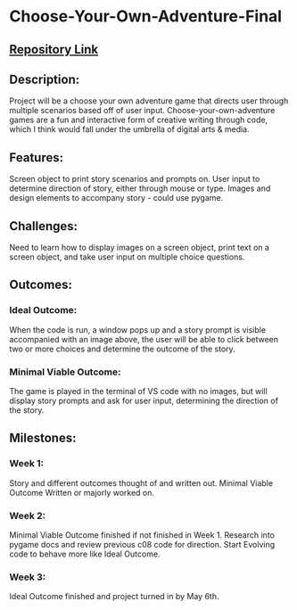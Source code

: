 # Choose-Your-Own-Adventure-Final
## [Repository Link](https://github.com/KDSchool13/PFDA-FINAL.git)
## Description:
Project will be a choose your own adventure game that directs user through multiple scenarios based off of user input. 
Choose-your-own-adventure games are a fun and interactive form of creative writing through code, which I think would fall under the umbrella of digital arts & media.
## Features:
Screen object to print story scenarios and prompts on.
User input to determine direction of story, either through mouse or type. 
Images and design elements to accompany story - could use pygame. 
## Challenges:
Need to learn how to display images on a screen object, print text on a screen object, and take user input on multiple choice questions. 
## Outcomes: 
### Ideal Outcome:
When the code is run, a window pops up and a story prompt is visible accompanied with an image above, 
the user will be able to click between two or more choices and determine the outcome of the story.
### Minimal Viable Outcome: 
The game is played in the terminal of VS code with no images, but will display story prompts and ask for user input, determining the direction of the story. 
## Milestones:
### Week 1:
Story and different outcomes thought of and written out.
Minimal Viable Outcome Written or majorly worked on. 
### Week 2:
Minimal Viable Outcome finished if not finished in Week 1. 
Research into pygame docs and review previous c08 code for direction.
Start Evolving code to behave more like Ideal Outcome.
### Week 3:
Ideal Outcome finished and project turned in by May 6th. 
